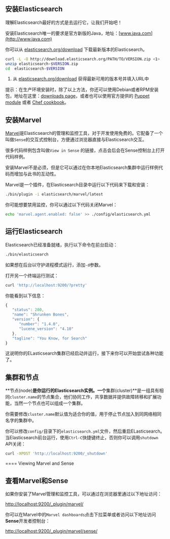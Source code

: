 ## 安装Elasticsearch

理解Elasticsearch最好的方式是去运行它，让我们开始吧！

安装Elasticsearch唯一的要求是官方新版的Java，地址：[www.java.com](http://www.java.com)

你可以从 [elasticsearch.org/download](http://www.elasticsearch.org/download/) 下载最新版本的Elasticsearch。

```bash
curl -L -O http://download.elasticsearch.org/PATH/TO/VERSION.zip <1>
unzip elasticsearch-$VERSION.zip
cd  elasticsearch-$VERSION
```
1. 从 [elasticsearch.org/download](http://www.elasticsearch.org/download/) 获得最新可用的版本号并填入URL中

提示：在生产环境安装时，除了以上方法，你还可以使用Debian或者RPM安装包，地址在这里：[downloads page](http://www.elasticsearch.org/downloads)，或者也可以使用官方提供的 [Puppet module](https://github.com/elasticsearch/puppet-elasticsearch) 或者
[Chef cookbook](https://github.com/elasticsearch/cookbook-elasticsearch)。

## 安装Marvel

[Marvel](http://www.elasticsearch.com/marvel)是Elasticsearch的管理和监控工具，对于开发使用免费的。它配备了一个叫做`Sense`的交互式控制台，方便通过浏览器直接与Elasticsearch交互。

很多代码样例包含叫做`View in Sense` 的链接，点击会后会在Sense控制台上打开代码样例。

安装Marvel不是必须，但是它可以通过在你本地Elasticsearch集群中运行样例代码而增加与此书的互动性。

Marvel是一个插件，在Elasticsearch目录中运行以下代码来下载和安装：

```bash
./bin/plugin -i elasticsearch/marvel/latest
```

你可能想要禁用监控，你可以通过以下代码关闭Marvel：

```bash
echo 'marvel.agent.enabled: false' >> ./config/elasticsearch.yml
```

## 运行Elasticsearch

Elasticsearch已经准备就绪，执行以下命令在前台启动：

```bash
./bin/elasticsearch
```
如果想在后台以守护进程模式运行，添加`-d`参数。

打开另一个终端运行测试：

```bash
curl 'http://localhost:9200/?pretty'
```

你能看到以下信息：

```javascript
{
   "status": 200,
   "name": "Shrunken Bones",
   "version": {
      "number": "1.4.0",
      "lucene_version": "4.10"
   },
   "tagline": "You Know, for Search"
}
```
这说明你的ELasticsearch集群已经启动并运行，接下来你可以开始尝试各种功能了。

## 集群和节点

**节点(node)**是你运行的Elasticsearch实例。一个**集群(cluster)**是一组具有相同`cluster.name`的节点集合，他们协同工作，共享数据并提供故障转移和扩展功能，当然一个节点也可以组成一个集群。

你需要修改`cluster.name`默认值为适合你的值，用于停止节点加入到同网络相同名字的集群中。

你可以修改`config/`目录下的`elasticsearch.yml`文件，然后重启ELasticsearch。当Elasticsearch前台运行，使用`Ctrl-C`快捷键终止，否则你可以调用`shutdown` API关闭：

```bash
curl -XPOST 'http://localhost:9200/_shutdown'
```

==== Viewing Marvel and Sense
## 查看Marvel和Sense

如果你安装了Marvel管理和监控工具，可以通过在浏览器里通过以下地址访问：

[http://localhost:9200/_plugin/marvel/](http://localhost:9200/_plugin/marvel/)

你可以在Marvel中的`Marvel dashboards`点击下拉菜单或者访问以下地址访问**Sense**开发者控制台：

[http://localhost:9200/_plugin/marvel/sense/](http://localhost:9200/_plugin/marvel/sense/)






